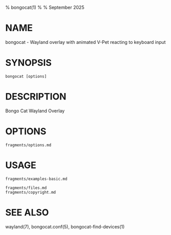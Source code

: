 % bongocat(1)
% 
% September 2025

# NAME
bongocat - Wayland overlay with animated V-Pet reacting to keyboard input

# SYNOPSIS
`bongocat [options]`

# DESCRIPTION
Bongo Cat Wayland Overlay

# OPTIONS
```{.include}
fragments/options.md
```

# USAGE
```{.include}
fragments/examples-basic.md
```

```{.include}
fragments/files.md
fragments/copyright.md
```

# SEE ALSO
wayland(7), bongocat.conf(5), bongocat-find-devices(1)